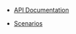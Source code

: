 * [API Documentation](https://schstp.github.io/swaprojectdocs/api/apidocs)

* [Scenarios](https://schstp.github.io/swaprojectdocs/scenarios/scenariodocs)
